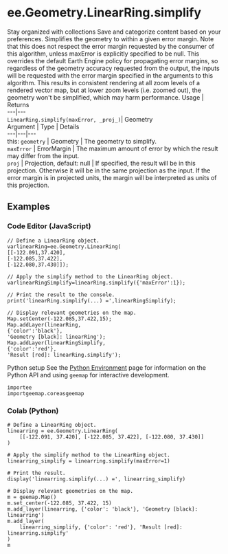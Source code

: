  
#  ee.Geometry.LinearRing.simplify
Stay organized with collections  Save and categorize content based on your preferences. 
Simplifies the geometry to within a given error margin. Note that this does not respect the error margin requested by the consumer of this algorithm, unless maxError is explicitly specified to be null.
This overrides the default Earth Engine policy for propagating error margins, so regardless of the geometry accuracy requested from the output, the inputs will be requested with the error margin specified in the arguments to this algorithm. This results in consistent rendering at all zoom levels of a rendered vector map, but at lower zoom levels (i.e. zoomed out), the geometry won't be simplified, which may harm performance.
Usage | Returns  
---|---  
`LinearRing.simplify(maxError, _proj_)`|  Geometry  
Argument | Type | Details  
---|---|---  
this: `geometry` | Geometry | The geometry to simplify.  
`maxError` | ErrorMargin | The maximum amount of error by which the result may differ from the input.  
`proj` | Projection, default: null | If specified, the result will be in this projection. Otherwise it will be in the same projection as the input. If the error margin is in projected units, the margin will be interpreted as units of this projection.  
## Examples
### Code Editor (JavaScript)
```
// Define a LinearRing object.
varlinearRing=ee.Geometry.LinearRing(
[[-122.091,37.420],
[-122.085,37.422],
[-122.080,37.430]]);

// Apply the simplify method to the LinearRing object.
varlinearRingSimplify=linearRing.simplify({'maxError':1});

// Print the result to the console.
print('linearRing.simplify(...) =',linearRingSimplify);

// Display relevant geometries on the map.
Map.setCenter(-122.085,37.422,15);
Map.addLayer(linearRing,
{'color':'black'},
'Geometry [black]: linearRing');
Map.addLayer(linearRingSimplify,
{'color':'red'},
'Result [red]: linearRing.simplify');
```

Python setup
See the [ Python Environment](https://developers.google.com/earth-engine/guides/python_install) page for information on the Python API and using `geemap` for interactive development.
```
importee
importgeemap.coreasgeemap
```

### Colab (Python)
```
# Define a LinearRing object.
linearring = ee.Geometry.LinearRing(
    [[-122.091, 37.420], [-122.085, 37.422], [-122.080, 37.430]]
)

# Apply the simplify method to the LinearRing object.
linearring_simplify = linearring.simplify(maxError=1)

# Print the result.
display('linearring.simplify(...) =', linearring_simplify)

# Display relevant geometries on the map.
m = geemap.Map()
m.set_center(-122.085, 37.422, 15)
m.add_layer(linearring, {'color': 'black'}, 'Geometry [black]: linearring')
m.add_layer(
    linearring_simplify, {'color': 'red'}, 'Result [red]: linearring.simplify'
)
m
```

